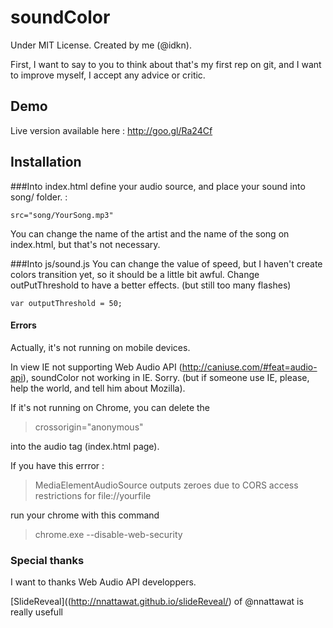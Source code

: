 # soundColor
Under MIT License. Created by me (@idkn).

First, I want to say to you to think about that's my first rep on git, and I want to improve myself, I accept any advice or critic. 

## Demo
Live version available here : http://goo.gl/Ra24Cf

## Installation
###Into index.html
  define your audio source, and place your sound into song/ folder. :
  
    src="song/YourSong.mp3" 

  You can change the name of the artist and the name of the song on index.html, but that's not necessary.
  
  
  
###Into js/sound.js
  You can change the value of speed, but I haven't create colors transition yet, so it should be a little bit awful.
    Change outPutThreshold to have a better effects. (but still too many flashes)
    
    var outputThreshold = 50;

#### Errors
Actually, it's not running on mobile devices.

In view IE not supporting Web Audio API (http://caniuse.com/#feat=audio-api), soundColor not working in IE. Sorry. (but if someone use IE, please, help the world, and tell him about Mozilla).

If it's not running on Chrome, you can delete the 
> crossorigin="anonymous"

into the audio tag (index.html page). 

If you have this errror :
> MediaElementAudioSource outputs zeroes due to CORS access restrictions for file://yourfile

run your chrome with this command 

> chrome.exe --disable-web-security 


### Special thanks
I want to thanks Web Audio API developpers.

[SlideReveal]((http://nnattawat.github.io/slideReveal/) of @nnattawat is really usefull 


